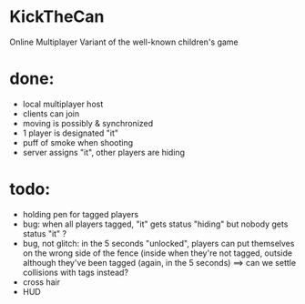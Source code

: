 # KickTheCan
Online Multiplayer Variant of the well-known children's game

# done:
- local multiplayer host
- clients can join
- moving is possibly & synchronized
- 1 player is designated "it"
- puff of smoke when shooting
- server assigns "it", other players are hiding

# todo:
- holding pen for tagged players
- bug: when all players tagged, "it" gets status "hiding" but nobody gets status "it" ?
- bug, not glitch: in the 5 seconds "unlocked", players can put themselves on the wrong side of the fence (inside when they're not tagged, outside although they've been tagged (again, in the 5 seconds) ==> can we settle collisions with tags instead?
- cross hair
- HUD

